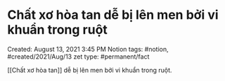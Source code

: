 # Chất xơ hòa tan dễ bị lên men bởi vi khuẩn trong ruột

Created: August 13, 2021 3:45 PM
Notion tags: #notion, #created/2021/Aug/13
zet type: #permanent/fact

[[Chất xơ hòa tan]] dễ bị lên men bởi vi khuẩn trong ruột.